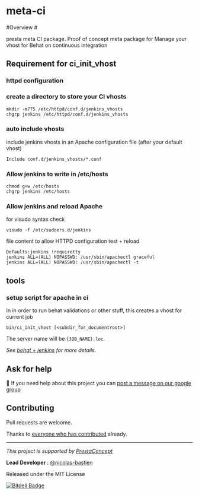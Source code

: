 meta-ci
=======

#Overview #

presta meta CI package. Proof of concept meta package for Manage your vhost for Behat on continuous integration

## Requirement for ci_init_vhost

### httpd configuration

### create a directory to store your CI vhosts

~~~
mkdir -m775 /etc/httpd/conf.d/jenkins_vhosts
chgrp jenkins /etc/httpd/conf.d/jenkins_vhosts
~~~

### auto include vhosts

include jenkins vhosts in an Apache configuration file
(after your default vhost)

~~~
Include conf.d/jenkins_vhosts/*.conf
~~~

### Allow jenkins to write in /etc/hosts

~~~
chmod g+w /etc/hosts
chgrp jenkins /etc/hosts
~~~

### Allow jenkins and reload Apache


for visudo syntax check
~~~
visudo -f /etc/sudoers.d/jenkins 
~~~

file content to allow HTTPD configuration test + reload

~~~
Defaults:jenkins !requiretty
jenkins ALL=(ALL) NOPASSWD: /usr/sbin/apachectl graceful
jenkins ALL=(ALL) NOPASSWD: /usr/sbin/apachectl -t
~~~


## tools

### setup script for apache in ci

In in order to run behat validations or other stuff, this creates a vhost for current job

~~~
bin/ci_init_vhost [<subdir_for_documentroot>]
~~~

The server name will be `{JOB_NAME}.loc`.

_See [behat + jenkins][1] for more details._

[1]: http://stackoverflow.com/a/12074135/536174

## Ask for help ##

:speech_balloon: If you need help about this project you can [post a message on our google group][3]

## Contributing

Pull requests are welcome.


Thanks to
[everyone who has contributed](https://github.com/prestaconcept/PrestaSonataNavigationBundle/graphs/contributors) already.

---

*This project is supported by [PrestaConcept](http://www.prestaconcept.net)*

**Lead Developer** : [@nicolas-bastien](https://github.com/nicolas-bastien)

Released under the MIT License

[3]: https://groups.google.com/forum/?hl=fr&fromgroups#!forum/prestacms-devs



[2]: https://github.com/prestaconcept/prestacms-sandbox
[3]: https://groups.google.com/forum/?hl=fr&fromgroups#!forum/prestacms-devs
[4]: http://prestaconcept.github.io/presta-sonata-navigation/
[5]: http://sandbox.prestacms.com/
[6]: http://sandbox.prestacms.com/admin

[![Bitdeli Badge](https://d2weczhvl823v0.cloudfront.net/prestaconcept/meta-ci/trend.png)](https://bitdeli.com/free "Bitdeli Badge")

